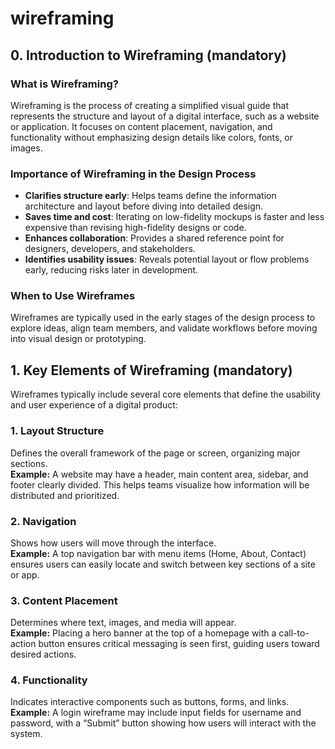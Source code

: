 # wireframing

## 0. Introduction to Wireframing (mandatory)

### What is Wireframing?
Wireframing is the process of creating a simplified visual guide that represents the structure and layout of a digital interface, such as a website or application. It focuses on content placement, navigation, and functionality without emphasizing design details like colors, fonts, or images.

### Importance of Wireframing in the Design Process
- **Clarifies structure early**: Helps teams define the information architecture and layout before diving into detailed design.  
- **Saves time and cost**: Iterating on low-fidelity mockups is faster and less expensive than revising high-fidelity designs or code.  
- **Enhances collaboration**: Provides a shared reference point for designers, developers, and stakeholders.  
- **Identifies usability issues**: Reveals potential layout or flow problems early, reducing risks later in development.  

### When to Use Wireframes
Wireframes are typically used in the early stages of the design process to explore ideas, align team members, and validate workflows before moving into visual design or prototyping.

## 1. Key Elements of Wireframing (mandatory)

Wireframes typically include several core elements that define the usability and user experience of a digital product:

### 1. Layout Structure
Defines the overall framework of the page or screen, organizing major sections.  
**Example:** A website may have a header, main content area, sidebar, and footer clearly divided. This helps teams visualize how information will be distributed and prioritized.

### 2. Navigation
Shows how users will move through the interface.  
**Example:** A top navigation bar with menu items (Home, About, Contact) ensures users can easily locate and switch between key sections of a site or app.

### 3. Content Placement
Determines where text, images, and media will appear.  
**Example:** Placing a hero banner at the top of a homepage with a call-to-action button ensures critical messaging is seen first, guiding users toward desired actions.

### 4. Functionality
Indicates interactive components such as buttons, forms, and links.  
**Example:** A login wireframe may include input fields for username and password, with a “Submit” button showing how users will interact with the system.
